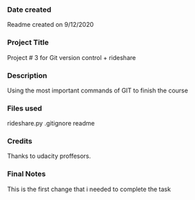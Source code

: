 ### Date created
Readme created on 9/12/2020

### Project Title
Project # 3 for Git version control + rideshare

### Description
Using the most important commands of GIT to finish the course

### Files used
rideshare.py .gitignore readme

### Credits
Thanks to udacity proffesors.

### Final Notes
This is the first change that i needed to complete the task



